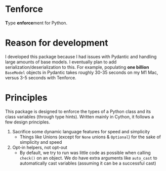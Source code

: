 # Tenforce

**T**ype **enforce**ment for Python.

# Reason for development

I developed this package because I had issues with Pydantic and handling large amounts of base models. I eventually
plan to add serialization/deserialization to this. For example, populating **one billion** `BaseModel` objects in
Pydantic takes roughly 30-35 seconds on my M1 Mac, versus 3-5 seconds with Tenforce.

# Principles

This package is designed to enforce the types of a Python class and its class variables (through type hints). Written
mainly in Cython, it follows a few design principles.

1. Sacrifice some dynamic language features for speed and simplicity
    * Things like Unions (except for `None` unions & `Optional`) for the sake of simplicity and speed
2. Opt-in helpers, not opt-out
    * By default, we try to run was little code as possible when calling `check()` on an object. We do have extra arguments
      like `auto_cast` to automatically cast variables (assuming it can be a successful cast)